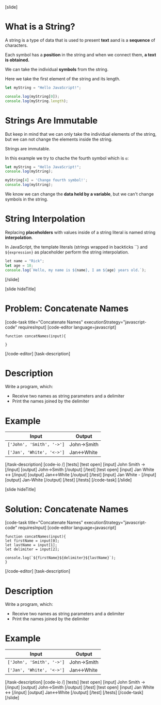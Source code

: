 [slide]
# What is a String?

A string is a type of data that is used to present **text** aand is a **sequence** of characters.

Each symbol has a **position** in the string and when we connect them, **a text is obtained.**

We can take the individual **symbols** from the string.

Here we take the first element of the string and its length.

``` js live
let myString = "Hello JavaScript!";

console.log(myString[0]);
console.log(myString.length);
```

# Strings Are Immutable

But keep in mind that we can only take the individual elements of the string, but we can not change the elements inside the string.

Strings are immutable. 

In this example we try to chache the fourth symbol which is `o`:

``` js live
let myString = "Hello JavaScript!";
console.log(myString);

myString[4] = 'Change fourth symbol!';
console.log(myString);  
```

We know we can change the **data held by a variable**, but we can't change symbols in the string.

# String Interpolation

Replacing **placeholders** with values inside of a string literal is named string **interpolation**. 

In JavaScript, the template literals (strings wrapped in backticks \`\`) and `${expression}` as placeholder perform the string interpolation.

``` js live
let name = "Rick";
let age = 18;
console.log(`Hello, my name is ${name}, I am ${age} years old.`);
```
[/slide]

[slide hideTitle]
# Problem: Concatenate Names
[code-task title="Concatenate Names" executionStrategy="javascript-code" requiresInput]
[code-editor language=javascript]
```
function concatNames(input){

}
```

[/code-editor]
[task-description]
# Description
Write a program, which:

- Receive two names as string parameters and a delimiter
- Print the names joined by the delimiter

# Example
  | **Input** | **Output** |
| --- | --- |
|`['John', 'Smith', '->']`| John\-\>Smith |
|`['Jan', 'White', '<->']`|Jan\<\-\>White|

[/task-description]
[code-io /]
[tests]
[test open]
[input]
John
Smith
\-\>
[/input]
[output]
John\-\>Smith
[/output]
[/test]
[test open]
[input]
Jan
White
\<\-\>
[/input]
[output]
Jan\<\-\>White
[/output]
[/test]
[input]
Jan
White
\-
[/input]
[output]
Jan\-White
[/output]
[/test]
[/tests]
[/code-task]
[/slide]

[slide hideTitle]
# Solution: Concatenate Names
[code-task title="Concatenate Names" executionStrategy="javascript-code" requiresInput]
[code-editor language=javascript]
```
function concatNames(input){
let firstName = input[0];
let lastName = input[1];
let delimiter = input[2];

console.log(`${firstName}${delimiter}${lastName}`);
}
```

[/code-editor]
[task-description]
# Description
Write a program, which:

- Receive two names as string parameters and a delimiter
- Print the names joined by the delimiter

# Example
  | **Input** | **Output** |
| --- | --- |
|`['John', 'Smith', '->']`| John\-\>Smith |
|`['Jan', 'White', '<->']`|Jan\<\-\>White|

[/task-description]
[code-io /]
[tests]
[test open]
[input]
John
Smith
\-\>
[/input]
[output]
John\-\>Smith
[/output]
[/test]
[test open]
[input]
Jan
White
\<\-\>
[/input]
[output]
Jan\<\-\>White
[/output]
[/test]
[/tests]
[/code-task]
[/slide]
